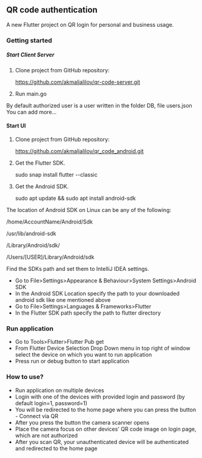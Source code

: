 ## QR code authentication

A new Flutter project on QR login for personal and business usage.

### Getting started

##### Start Client Server

1. Clone project from GitHub repository:

   https://github.com/akmaljalilov/qr-code-server.git

2. Run main.go

By default authorized user is a user written in the folder DB, file users.json
You can add more...

#### Start UI
1. Clone project from GitHub repository:

   https://github.com/akmaljalilov/qr_code_android.git

2. Get the Flutter SDK.

   sudo snap install flutter --classic

3. Get the Android SDK.

   sudo apt update && sudo apt install android-sdk

The location of Android SDK on Linux can be any of the following:

/home/AccountName/Android/Sdk

/usr/lib/android-sdk

/Library/Android/sdk/

/Users/[USER]/Library/Android/sdk

Find the SDKs path and set them to IntelliJ IDEA settings.

- Go to File>Settings>Appearance & Behaviour>System Settings>Android SDK
- In the Android SDK Location specify the path to your downloaded android sdk like one mentioned above
- Go to File>Settings>Languages & Frameworks>Flutter
- In the Flutter SDK path specify the path to flutter directory

### Run application
- Go to Tools>Flutter>Flutter Pub get
- From Flutter Device Selection Drop Down menu in top right of window select the device on which you want to run application
- Press run or debug button to start application

### How to use?

- Run application on multiple devices
- Login with one of the devices with provided login and password (by default login=1, password=1)
- You will be redirected to the home page where you can press the button - Connect via QR
- After you press the button the camera scanner opens
- Place the camera focus on other devices' QR code image on login page, which are not authorized
- After you scan QR, your unauthenticated device will be authenticated and redirected to the home page